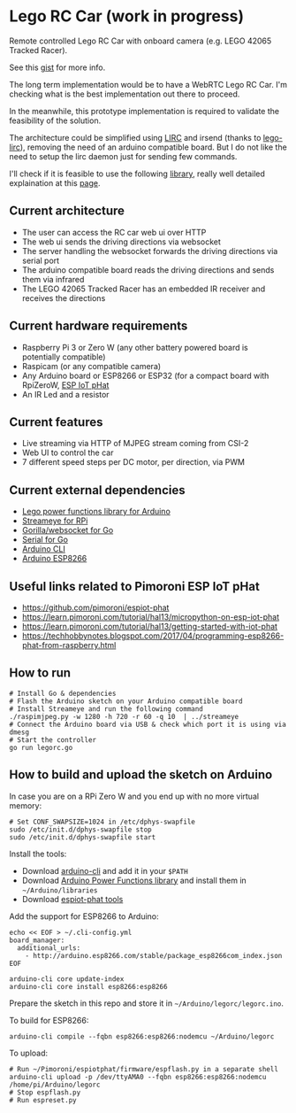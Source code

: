 # Lego RC Car (work in progress)

Remote controlled Lego RC Car with onboard camera (e.g. LEGO 42065 Tracked Racer).

See this [gist](https://gist.github.com/lucabelluccini/23d5954faed92bd11597e6be6fbfe0d2) for more info.

The long term implementation would be to have a WebRTC Lego RC Car.
I'm checking what is the best implementation out there to proceed.

In the meanwhile, this prototype implementation is required to validate the feasibility of the solution.

The architecture could be simplified using [LIRC](http://www.lirc.org/) and irsend (thanks to [lego-lirc](https://github.com/iConor/lego-lirc)), removing the need of an arduino compatible board. But I do not like the need to setup the lirc daemon just for sending few commands.

I'll check if it is feasible to use the following [library](https://github.com/bschwind/ir-slinger), really well detailed explaination at this [page](http://blog.bschwind.com/2016/05/29/sending-infrared-commands-from-a-raspberry-pi-without-lirc/).

## Current architecture

* The user can access the RC car web ui over HTTP
* The web ui sends the driving directions via websocket
* The server handling the websocket forwards the driving directions via serial port
* The arduino compatible board reads the driving directions and sends them via infrared
* The LEGO 42065 Tracked Racer has an embedded IR receiver and receives the directions

## Current hardware requirements

* Raspberry Pi 3 or Zero W (any other battery powered board is potentially compatible)
* Raspicam (or any compatible camera)
* Any Arduino board or ESP8266 or ESP32 (for a compact board with RpiZeroW, [ESP IoT pHat](https://github.com/pimoroni/espiot-phat)
* An IR Led and a resistor

## Current features

* Live streaming via HTTP of MJPEG stream coming from CSI-2
* Web UI to control the car
* 7 different speed steps per DC motor, per direction, via PWM

## Current external dependencies

* [Lego power functions library for Arduino](https://github.com/jurriaan/Arduino-PowerFunctions)
* [Streameye for RPi](https://github.com/ccrisan/streameye)
* [Gorilla/websocket for Go](github.com/gorilla/websocket)
* [Serial for Go](go.bug.st/serial.v1)
* [Arduino CLI](https://github.com/arduino/arduino-cli)
* [Arduino ESP8266](https://github.com/esp8266/Arduino)

## Useful links related to Pimoroni ESP IoT pHat

* https://github.com/pimoroni/espiot-phat
* https://learn.pimoroni.com/tutorial/hal13/micropython-on-esp-iot-phat
* https://learn.pimoroni.com/tutorial/hal13/getting-started-with-iot-phat
* https://techhobbynotes.blogspot.com/2017/04/programming-esp8266-phat-from-raspberry.html

## How to run

```
# Install Go & dependencies
# Flash the Arduino sketch on your Arduino compatible board
# Install Streameye and run the following command
./raspimjpeg.py -w 1280 -h 720 -r 60 -q 10  | ../streameye
# Connect the Arduino board via USB & check which port it is using via dmesg
# Start the controller
go run legorc.go
```

## How to build and upload the sketch on Arduino

In case you are on a RPi Zero W and you end up with no more virtual memory:

```
# Set CONF_SWAPSIZE=1024 in /etc/dphys-swapfile
sudo /etc/init.d/dphys-swapfile stop
sudo /etc/init.d/dphys-swapfile start
```

Install the tools:

- Download [arduino-cli](https://github.com/arduino/arduino-cli) and add it in your `$PATH`
- Download [Arduino Power Functions library](https://github.com/jurriaan/Arduino-PowerFunctions) and install them in `~/Arduino/libraries`
- Download [espiot-phat tools](https://github.com/pimoroni/espiot-phat)

Add the support for ESP8266 to Arduino:

```
echo << EOF > ~/.cli-config.yml
board_manager:
  additional_urls:
    - http://arduino.esp8266.com/stable/package_esp8266com_index.json
EOF

arduino-cli core update-index
arduino-cli core install esp8266:esp8266
```

Prepare the sketch in this repo and store it in `~/Arduino/legorc/legorc.ino`.

To build for ESP8266:

```
arduino-cli compile --fqbn esp8266:esp8266:nodemcu ~/Arduino/legorc
```

To upload:

```
# Run ~/Pimoroni/espiotphat/firmware/espflash.py in a separate shell
arduino-cli upload -p /dev/ttyAMA0 --fqbn esp8266:esp8266:nodemcu /home/pi/Arduino/legorc
# Stop espflash.py
# Run espreset.py
```
